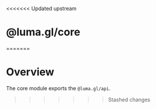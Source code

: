 <<<<<<< Updated upstream
# @luma.gl/core
=======
# Overview

The core module exports the `@luma.gl/api`.
>>>>>>> Stashed changes
